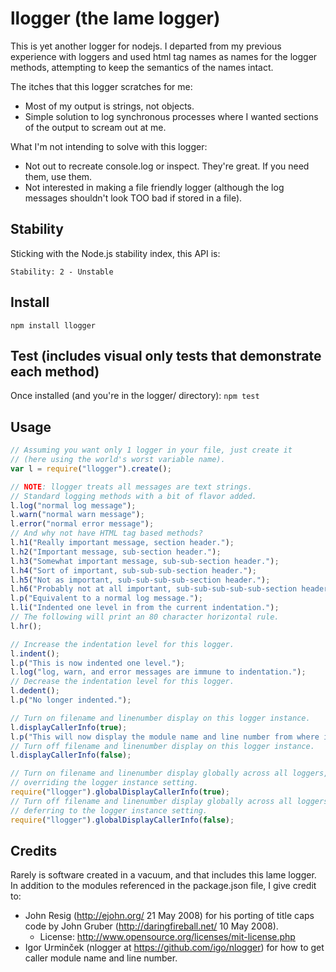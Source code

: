 # llogger (the lame logger)

This is yet another logger for nodejs. I departed from my previous experience
with loggers and used html tag names as names for the logger methods, attempting
to keep the semantics of the names intact.

The itches that this logger scratches for me:
* Most of my output is strings, not objects.
* Simple solution to log synchronous processes where I wanted sections of the output to scream out at me.

What I'm not intending to solve with this logger:
* Not out to recreate console.log or inspect. They're great. If you need them, use them.
* Not interested in making a file friendly logger (although the log messages shouldn't look TOO bad if stored in a file).

## Stability

Sticking with the Node.js stability index, this API is:

```
Stability: 2 - Unstable
```

## Install

`npm install llogger`

## Test (includes visual only tests that demonstrate each method)

Once installed (and you're in the logger/ directory): `npm test`

## Usage

```javascript
// Assuming you want only 1 logger in your file, just create it
// (here using the world's worst variable name).
var l = require("llogger").create();

// NOTE: llogger treats all messages are text strings.
// Standard logging methods with a bit of flavor added.
l.log("normal log message");
l.warn("normal warn message");
l.error("normal error message");
// And why not have HTML tag based methods?
l.h1("Really important message, section header.");
l.h2("Important message, sub-section header.");
l.h3("Somewhat important message, sub-sub-section header.");
l.h4("Sort of important, sub-sub-sub-section header.");
l.h5("Not as important, sub-sub-sub-sub-section header.");
l.h6("Probably not at all important, sub-sub-sub-sub-sub-section header.");
l.p("Equivalent to a normal log message.");
l.li("Indented one level in from the current indentation.");
// The following will print an 80 character horizontal rule.
l.hr();

// Increase the indentation level for this logger.
l.indent();
l.p("This is now indented one level.");
l.log("log, warn, and error messages are immune to indentation.");
// Decrease the indentation level for this logger.
l.dedent();
l.p("No longer indented.");

// Turn on filename and linenumber display on this logger instance.
l.displayCallerInfo(true);
l.p("This will now display the module name and line number from where it is called.");
// Turn off filename and linenumber display on this logger instance.
l.displayCallerInfo(false);

// Turn on filename and linenumber display globally across all loggers,
// overriding the logger instance setting.
require("llogger").globalDisplayCallerInfo(true);
// Turn off filename and linenumber display globally across all loggers,
// deferring to the logger instance setting.
require("llogger").globalDisplayCallerInfo(false);
```

## Credits

Rarely is software created in a vacuum, and that includes this lame logger.
In addition to the modules referenced in the package.json file, I give credit
to:

* John Resig (http://ejohn.org/ 21 May 2008) for his porting of title caps code by John Gruber (http://daringfireball.net/ 10 May 2008).
   * License: http://www.opensource.org/licenses/mit-license.php
* Igor Urminček (nlogger at https://github.com/igo/nlogger) for how to get caller module name and line number.
